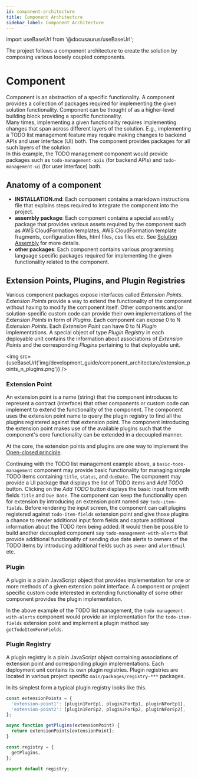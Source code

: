 ```yaml
---
id: component-architecture
title: Component Architecture
sidebar_label: Component Architecture
---
```


import useBaseUrl from '@docusaurus/useBaseUrl';

The project follows a component architecture to create the solution by composing various loosely coupled components.

# Component

Component is an abstraction of a specific functionality.
A component provides a collection of packages required for implementing the given solution functionality.
Component can be thought of as a higher-level building block providing a specific functionality.  
Many times, implementing a given functionality requires implementing changes that span across different layers of the solution.
E.g., implementing a TODO list management feature may require making changes to backend APIs and user interface (UI) both.
The component provides packages for all such layers of the solution.  
In this example, the TODO management component would provide packages such as `todo-management-apis` (for backend APIs) and `todo-management-ui` (for user interface) both.

## Anatomy of a component

- **INSTALLATION.md**: Each component contains a markdown instructions file that explains steps required to integrate the component into the project.
- **assembly package**: Each component contains a special `assembly` package that provides various assets required by the component such as AWS CloudFormation templates, AWS CloudFormation template fragments, configuration files, html files, css files etc.
  See [Solution Assembly](/development/solution-assembly) for more details.
- **other packages**: Each component contains various programming language specific packages required for implementing the given functionality related to the component.

## Extension Points, Plugins, and Plugin Registries

Various component packages expose interfaces called _Extension Points_.
_Extension Points_ provide a way to extend the functionality of the component without having to modify the component itself.
Other components and/or solution-specific custom code can provide their own implementations of the _Extension Points_ in form of _Plugins_.
Each component can expose 0 to N _Extension Points_.
Each _Extension Point_ can have 0 to N _Plugin_ implementations.
A special object of type _Plugin Registry_ in each deployable unit contains the information about associations of _Extension Points_ and the corresponding _Plugins_ pertaining to that deployable unit.

<img src={useBaseUrl('img/development_guide/component_architecture/extension_points_n_plugins.png')} />

### Extension Point

An extension point is a name (string) that the component introduces to represent a contract (interface) that other components or custom code can implement to extend the functionality of the component.
The component uses the extension point name to query the plugin registry to find all the plugins registered against that extension point.
The component introducing the extension point makes use of the available plugins such that the component's core functionality can be extended in a decoupled manner.

At the core, the extension points and plugins are one way to implement the [Open-closed principle](https://en.wikipedia.org/wiki/Open%E2%80%93closed_principle).

Continuing with the TODO list management example above, a `basic-todo-management` component may provide basic functionality for managing simple TODO items containing `title`, `status`, and `dueDate`.
The component may provide a UI package that displays the list of TODO items and _Add TODO_ button. Clicking on the _Add TODO_ button displays the basic input form with fields `Title` and `Due Date`.
The component can keep the functionality open for extension by introducing an extension point named say `todo-item-fields`.
Before rendering the input screen, the component can call plugins registered against `todo-item-fields` extension point
and give those plugins a chance to render additional input form fields and capture additional information about the TODO item being added.
It would then be possible to build another decoupled component say `todo-management-with-alerts` that provide additional functionality of sending due date alerts to owners
of the TODO items by introducing additional fields such as `owner` and `alertEmail` etc.

### Plugin

A plugin is a plain JavaScript object that provides implementation for one or more methods of a given extension point interface.
A component or project specific custom code interested in extending functionality of some other component provides the plugin implementation.

In the above example of the TODO list management, the `todo-management-with-alerts` component would provide an implementation for the `todo-item-fields`
extension point and implement a plugin method say `getTodoItemFormFields`.

### Plugin Registry

A plugin registry is a plain JavaScript object containing associations of extension point and corresponding plugin implementations. Each deployment unit contains its own plugin registries.
Plugin registries are located in various project specific `main/packages/registry-***` packages.

In its simplest form a typical plugin registry looks like this.

```javascript
const extensionPoints = {
  'extension-point1': [plugin1ForEp1, plugin2ForEp1, pluginNForEp1],
  'extension-point2': [plugin1ForEp2, plugin2ForEp2, pluginNForEp2],
};

async function getPlugins(extensionPoint) {
  return extensionPoints[extensionPoint];
}

const registry = {
  getPlugins,
};

export default registry;
```
